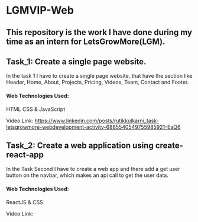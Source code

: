 # LGMVIP-Web

## This repository is the work I have done during my time as an intern for LetsGrowMore(LGM).

## Task_1: Create a single page website.
In the task 1 I have to create a single page website, that have the section like Header, Home, About, Projects, Pricing, Videos, Team, Contact and Footer.

#### Web Technologies Used:
HTML
CSS &
JavaScript

Video Link: https://www.linkedin.com/posts/rutikkulkarni_task-letsgrowmore-webdevelopment-activity-6885540549755985921-EaQ6

## Task_2: Create a web application using create-react-app
In the Task Second I have to create a web app and there add a get user button on the navbar, which makes an api call to get the user data.

#### Web Technologies Used:
ReactJS &
CSS

Video Link: 
